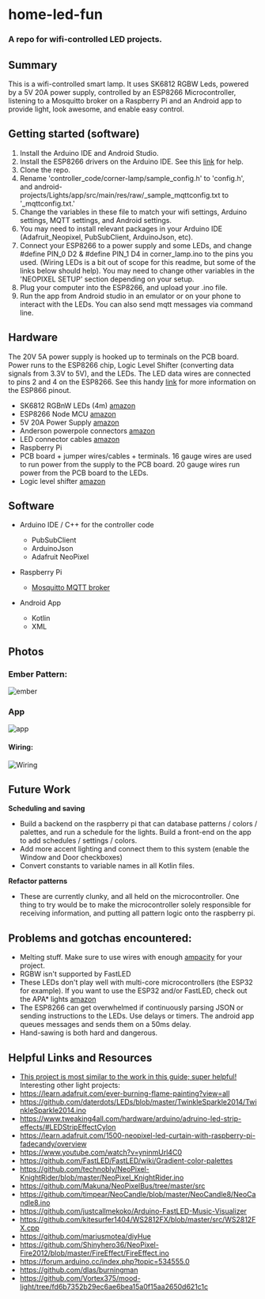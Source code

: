 # home-led-fun
### A repo for wifi-controlled LED projects.

## Summary
This is a wifi-controlled smart lamp. It uses SK6812 RGBW Leds, powered by a 5V 20A power supply, controlled by an ESP8266 Microcontroller, listening to a Mosquitto broker on a Raspberry Pi and an Android app to provide light, look awesome, and enable easy control.

## Getting started (software)
1. Install the Arduino IDE and Android Studio.
2. Install the ESP8266 drivers on the Arduino IDE. See this [link](https://dzone.com/articles/programming-the-esp8266-with-the-arduino-ide-in-3) for help.
2. Clone the repo.
3. Rename 'controller_code/corner-lamp/sample_config.h' to 'config.h', and android-projects/Lights/app/src/main/res/raw/_sample_mqttconfig.txt to '_mqttconfig.txt.'
4. Change the variables in these file to match your wifi settings, Arduino settings, MQTT settings, and Android settings.
5. You may need to install relevant packages in your Arduino IDE (Adafruit_Neopixel, PubSubClient, ArduinoJson, etc).
6. Connect your ESP8266 to a power supply and some LEDs, and change #define PIN_0 D2 & #define PIN_1 D4 in corner_lamp.ino to the pins you used. (Wiring LEDs is a bit out of scope for this readme, but some of the links below should help). You may need to change other variables in the 'NEOPIXEL SETUP' section depending on your setup.
7. Plug your computer into the ESP8266, and upload your .ino file.
8. Run the app from Android studio in an emulator or on your phone to interact with the LEDs. You can also send mqtt messages via command line.


## Hardware

The 20V 5A power supply is hooked up to terminals on the PCB board. Power runs to the ESP8266 chip, Logic Level Shifter (converting data signals from 3.3V to 5V), and the LEDs. The LED data wires are connected to pins 2 and 4 on the ESP8266. See this handy [link](https://tttapa.github.io/ESP8266/Chap04%20-%20Microcontroller.html#:~:text=The%20ESP8266%20has%2017%20GPIO,you%20might%20crash%20your%20program.) for more information on the ESP866 pinout.

- SK6812 RGBnW LEDs (4m) [amazon](https://www.amazon.com/BTF-LIGHTING-Individually-Addressable-Flexible-Waterproof/dp/B01MYV70NJ/ref=sxts_sxwds-bia-wc-p13n1_0?cv_ct_cx=sk6812&dchild=1&keywords=sk6812&pd_rd_i=B01MYV70NJ&pd_rd_r=2c7bbf26-571c-4531-883f-67f81f890309&pd_rd_w=qm9wW&pd_rd_wg=sqsCy&pf_rd_p=13bf9bc7-d68d-44c3-9d2e-647020f56802&pf_rd_r=G11ANDVGSYG5QEVVEV9D&psc=1&qid=1596243243&sr=1-1-791c2399-d602-4248-afbb-8a79de2d236f)
- ESP8266 Node MCU [amazon](https://www.amazon.com/HiLetgo-Internet-Development-Wireless-Micropython/dp/B081CSJV2V/ref=sxts_sxwds-bia-wc-p13n1_0?cv_ct_cx=esp8266&dchild=1&keywords=esp8266&pd_rd_i=B081CSJV2V&pd_rd_r=df0316f4-d64e-410d-bd11-792fb500cb8b&pd_rd_w=vRBqz&pd_rd_wg=ZbNRi&pf_rd_p=13bf9bc7-d68d-44c3-9d2e-647020f56802&pf_rd_r=HN8HDFMV68VVR537EFE5&psc=1&qid=1596243380&sr=1-1-791c2399-d602-4248-afbb-8a79de2d236f)
- 5V 20A Power Supply [amazon](https://www.amazon.com/ALITOVE-Transformer-Adapter-Converter-Charger/dp/B06XK2DDW4/ref=sr_1_3?crid=GEL8QTRR5I8O&dchild=1&keywords=5v+20a+power+supply&qid=1596243430&s=electronics&sprefix=5v+20a%2Celectronics%2C228&sr=1-3)
- Anderson powerpole connectors [amazon](https://www.amazon.com/Anderson-Powerpole-Connectors-20-Pair/dp/B00GPRIC8Y/ref=sxts_sxwds-bia-wc-p13n1_0?crid=7SGWY588T1V6&cv_ct_cx=anderson+powerpole+connectors&dchild=1&keywords=anderson+powerpole+connectors&pd_rd_i=B00GPRIC8Y&pd_rd_r=8977b5bc-8ccc-490e-bd36-4c696b1bd3ae&pd_rd_w=B320t&pd_rd_wg=FJsFV&pf_rd_p=13bf9bc7-d68d-44c3-9d2e-647020f56802&pf_rd_r=KQSFMWYAZQPYKFXX3707&psc=1&qid=1596243903&sprefix=anderson+power%2Caps%2C264&sr=1-1-791c2399-d602-4248-afbb-8a79de2d236f)
- LED connector cables [amazon](https://www.amazon.com/gp/product/B082W6F4MQ/ref=ppx_yo_dt_b_search_asin_title?ie=UTF8&psc=1)
- Raspberry Pi
- PCB board + jumper wires/cables + terminals. 16 gauge wires are used to run power from the supply to the PCB board. 20 gauge wires run power from the PCB board to the LEDs. 
- Logic level shifter [amazon](https://www.amazon.com/Adafruit-74LVC245-Breadboard-Friendly-Shifter/dp/B00SK8OC0S/ref=sr_1_2?dchild=1&keywords=adafruit+logic+level+shifter&qid=1596243973&s=electronics&sr=1-2)

## Software
- Arduino IDE / C++ for the controller code
    - PubSubClient
    - ArduinoJson
    - Adafruit NeoPixel
  
- Raspberry Pi 
    - [Mosquitto MQTT broker](https://mosquitto.org/)
 
 - Android App
    - Kotlin
    - XML
  
## Photos
### Ember Pattern:

![ember](https://github.com/smashinashwin/home-led-fun/blob/master/Photos/Ember_gif.gif)


### App 

![app](https://github.com/smashinashwin/home-led-fun/blob/master/Photos/app_gif.gif)


#### Wiring:

![Wiring](https://github.com/smashinashwin/home-led-fun/blob/master/Photos/Wiring.jpg)

## Future Work
**Scheduling and saving**
- Build a backend on the raspberry pi that can database patterns / colors / palettes, and run a schedule for the lights. Build a front-end on the app to add schedules / settings / colors.
- Add more accent lighting and connect them to this system (enable the Window and Door checkboxes)
- Convert constants to variable names in all Kotlin files.

**Refactor patterns**
- These are currently clunky, and all held on the microcontroller. One thing to try would be to make the microcontroller solely responsible for receiving information, and putting all pattern logic onto the raspberry pi. 

## Problems and gotchas encountered:
- Melting stuff. Make sure to use wires with enough [ampacity](https://xtronics.com/wiki/Wire-Gauge_Ampacity.html) for your project.
- RGBW isn't supported by FastLED
- These LEDs don't play well with multi-core microcontrollers (the ESP32 for example). If you want to use the ESP32 and/or FastLED, check out the APA* lights [amazon](https://www.amazon.com/gp/product/B078JVS2VG/ref=ppx_yo_dt_b_search_asin_title?ie=UTF8&psc=1)
- The ESP8266 can get overwhelmed if continuously parsing JSON or sending instructions to the LEDs. Use delays or timers. The android app queues messages and sends them on a 50ms delay. 
- Hand-sawing is both hard and dangerous.


## Helpful Links and Resources
- [This project is most similar to the work in this guide; super helpful!](https://www.youtube.com/watch?v=9KI36GTgwuQ)
Interesting other light projects:
- https://learn.adafruit.com/ever-burning-flame-painting?view=all
- https://github.com/daterdots/LEDs/blob/master/TwinkleSparkle2014/TwinkleSparkle2014.ino
- https://www.tweaking4all.com/hardware/arduino/adruino-led-strip-effects/#LEDStripEffectCylon
- https://learn.adafruit.com/1500-neopixel-led-curtain-with-raspberry-pi-fadecandy/overview
- https://www.youtube.com/watch?v=yninmUrl4C0
- https://github.com/FastLED/FastLED/wiki/Gradient-color-palettes
- https://github.com/technobly/NeoPixel-KnightRider/blob/master/NeoPixel_KnightRider.ino
- https://github.com/Makuna/NeoPixelBus/tree/master/src 
- https://github.com/timpear/NeoCandle/blob/master/NeoCandle8/NeoCandle8.ino
- https://github.com/justcallmekoko/Arduino-FastLED-Music-Visualizer
- https://github.com/kitesurfer1404/WS2812FX/blob/master/src/WS2812FX.cpp
- https://github.com/mariusmotea/diyHue	
- https://github.com/Shinyhero36/NeoPixel-Fire2012/blob/master/FireEffect/FireEffect.ino
- https://forum.arduino.cc/index.php?topic=534555.0
- https://github.com/dlas/burningman
- https://github.com/Vortex375/mood-light/tree/fd6b7352b29ec6ae6bea15a0f15aa2650d621c1c



